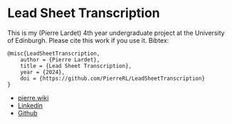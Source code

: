 # Lead Sheet Transcription


This is my (Pierre Lardet) 4th year undergraduate project at the University of Edinburgh. Please cite this work if you use it. Bibtex:

```
@misc{LeadSheetTranscription,
    author = {Pierre Lardet},
    title = {Lead Sheet Transcription},
    year = {2024},
    doi = {https://github.com/PierreRL/LeadSheetTranscription}
}
```
- [pierre.wiki](https://pierre.wiki) 
- [Linkedin](https://www.linkedin.com/in/pierrelardet/)
- [Github](https://github.com/PierreRL)


